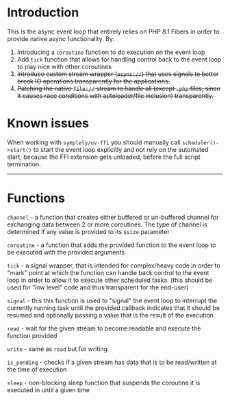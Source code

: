 # Introduction

This is the async event loop that entirely relies on PHP 8.1 Fibers
in order to provide native async functionality. By:

1.  Introducing a `coroutine` function to do execution on the event
    loop
2.  Add `tick` function that allows for handling control back to the
    event loop to play nice with other coroutines
3.  ~~Introduce custom stream wrapper (`async://`) that uses signals
    to better break IO operations transparently for the applications.~~
4.  ~~Patching the native `file://` stream to handle all (except `.php` files, since it causes race conditions with autoloader/file inclusion) transparently.~~

# Known issues
When working with `symplely/uv-ffi` you should manually call
`scheduler()->start()` to start the event loop explicitly and
not rely on the automated start, because the FFI extension gets
unloaded, before the full script termination.

---

# Functions

`channel` - a function that creates either buffered or un-buffered
channel for exchanging data between 2 or more coroutines. The
type of channel is determined if any value is provided to its `$size`
parameter

`coroutine` - a function that adds the provided function to the event
loop to be executed with the provided arguments

`tick` - a signal wrapper, that is intended for complex/heavy code in
order to "mark" point at which the function can handle back control to
the event loop in order to allow it to execute other scheduled tasks.
(this should be used for "low level" code and thus transparent for the
end-user)

`signal` - this this function is used to "signal" the event loop to
interrupt the currently running task until the provided callback
indicates that it should be resumed and optionally passing a value
that is the result of the execution

`read` - wait for the given stream to become readable and execute the function provided

`write` - same as `read` but for writing

`is_pending` - checks if a given stream has data that is to be read/written at the time of execution

`sleep` - non-blocking sleep function that suspends the coroutine it is executed in until a given time
